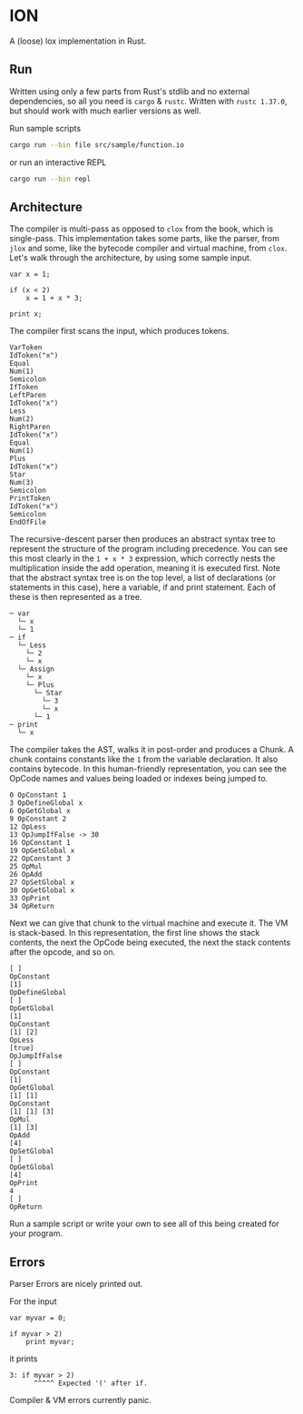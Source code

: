 # ION

A (loose) lox implementation in Rust.

## Run

Written using only a few parts from Rust's stdlib and no external dependencies, so all you need is `cargo` & `rustc`. Written with `rustc 1.37.0`, but should work with much earlier versions as well.

Run sample scripts

```sh
cargo run --bin file src/sample/function.io
```

or run an interactive REPL

```sh
cargo run --bin repl
```

## Architecture

The compiler is multi-pass as opposed to `clox` from the book, which is single-pass. This implementation takes some parts, like the parser, from `jlox` and some, like the bytecode compiler and virtual machine, from `clox`.
Let's walk through the architecture, by using some sample input.

```
var x = 1;

if (x < 2)
    x = 1 + x * 3;

print x;
```

The compiler first scans the input, which produces tokens.

```
VarToken
IdToken("x")
Equal
Num(1)
Semicolon
IfToken
LeftParen
IdToken("x")
Less
Num(2)
RightParen
IdToken("x")
Equal
Num(1)
Plus
IdToken("x")
Star
Num(3)
Semicolon
PrintToken
IdToken("x")
Semicolon
EndOfFile
```

The recursive-descent parser then produces an abstract syntax tree to represent the structure of the program including precedence. You can see this most clearly in the `1 + x * 3` expression, which correctly nests the multiplication inside the add operation, meaning it is executed first.
Note that the abstract syntax tree is on the top level, a list of declarations (or statements in this case), here a variable, if and print statement.
Each of these is then represented as a tree.

```
─ var
  └─ x
  └─ 1
─ if
  └─ Less
    └─ 2
    └─ x
  └─ Assign
    └─ x
    └─ Plus
      └─ Star
        └─ 3
        └─ x
      └─ 1
─ print
  └─ x
```

The compiler takes the AST, walks it in post-order and produces a Chunk. A chunk contains constants like the `1` from the variable declaration.
It also contains bytecode. In this human-friendly representation, you can see the OpCode names and values being loaded or indexes being jumped to.

```
0 OpConstant 1
3 OpDefineGlobal x
6 OpGetGlobal x
9 OpConstant 2
12 OpLess
13 OpJumpIfFalse -> 30
16 OpConstant 1
19 OpGetGlobal x
22 OpConstant 3
25 OpMul
26 OpAdd
27 OpSetGlobal x
30 OpGetGlobal x
33 OpPrint
34 OpReturn
```

Next we can give that chunk to the virtual machine and execute it. The VM is stack-based.
In this representation, the first line shows the stack contents, the next the OpCode being executed, the next the stack contents after the opcode, and so on.

```
[ ]
OpConstant
[1]
OpDefineGlobal
[ ]
OpGetGlobal
[1]
OpConstant
[1] [2]
OpLess
[true]
OpJumpIfFalse
[ ]
OpConstant
[1]
OpGetGlobal
[1] [1]
OpConstant
[1] [1] [3]
OpMul
[1] [3]
OpAdd
[4]
OpSetGlobal
[ ]
OpGetGlobal
[4]
OpPrint
4
[ ]
OpReturn
```

Run a sample script or write your own to see all of this being created for your program.

## Errors

Parser Errors are nicely printed out.

For the input

```
var myvar = 0;

if myvar > 2)
    print myvar;
```

it prints

```
3: if myvar > 2)
      ^^^^^ Expected '(' after if.
```

Compiler & VM errors currently panic.
